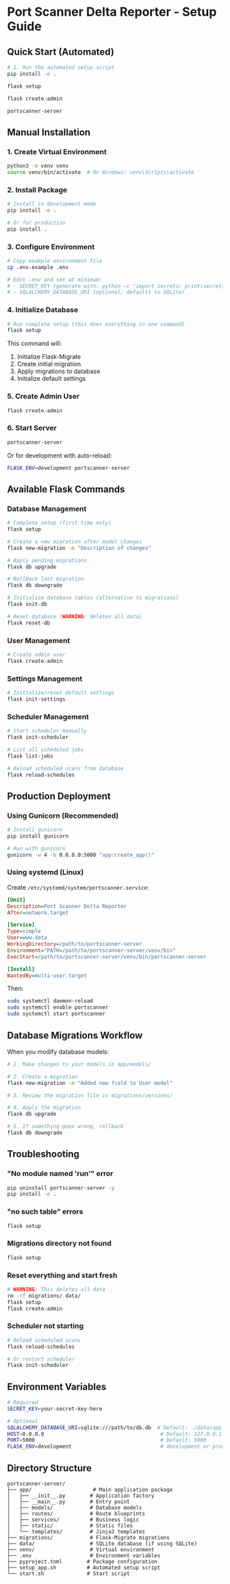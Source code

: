 # Port Scanner Delta Reporter - Setup Guide

## Quick Start (Automated)

```bash
# 1. Run the automated setup script
pip install -e .

flask setup

flask create-admin

portscanner-server
```

## Manual Installation

### 1. Create Virtual Environment

```bash
python3 -m venv venv
source venv/bin/activate  # On Windows: venv\Scripts\activate
```

### 2. Install Package

```bash
# Install in development mode
pip install -e .

# Or for production
pip install .
```

### 3. Configure Environment

```bash
# Copy example environment file
cp .env.example .env

# Edit .env and set at minimum:
# - SECRET_KEY (generate with: python -c "import secrets; print(secrets.token_hex(32))")
# - SQLALCHEMY_DATABASE_URI (optional, defaults to SQLite)
```

### 4. Initialize Database

```bash
# Run complete setup (this does everything in one command)
flask setup
```

This command will:
1. Initialize Flask-Migrate
2. Create initial migration
3. Apply migrations to database
4. Initialize default settings

### 5. Create Admin User

```bash
flask create-admin
```

### 6. Start Server

```bash
portscanner-server
```

Or for development with auto-reload:
```bash
FLASK_ENV=development portscanner-server
```

## Available Flask Commands

### Database Management

```bash
# Complete setup (first time only)
flask setup

# Create a new migration after model changes
flask new-migration -m "Description of changes"

# Apply pending migrations
flask db upgrade

# Rollback last migration
flask db downgrade

# Initialize database tables (alternative to migrations)
flask init-db

# Reset database (WARNING: deletes all data)
flask reset-db
```

### User Management

```bash
# Create admin user
flask create-admin
```

### Settings Management

```bash
# Initialize/reset default settings
flask init-settings
```

### Scheduler Management

```bash
# Start scheduler manually
flask init-scheduler

# List all scheduled jobs
flask list-jobs

# Reload scheduled scans from database
flask reload-schedules
```

## Production Deployment

### Using Gunicorn (Recommended)

```bash
# Install gunicorn
pip install gunicorn

# Run with gunicorn
gunicorn -w 4 -b 0.0.0.0:5000 "app:create_app()"
```

### Using systemd (Linux)

Create `/etc/systemd/system/portscanner.service`:

```ini
[Unit]
Description=Port Scanner Delta Reporter
After=network.target

[Service]
Type=simple
User=www-data
WorkingDirectory=/path/to/portscanner-server
Environment="PATH=/path/to/portscanner-server/venv/bin"
ExecStart=/path/to/portscanner-server/venv/bin/portscanner-server

[Install]
WantedBy=multi-user.target
```

Then:
```bash
sudo systemctl daemon-reload
sudo systemctl enable portscanner
sudo systemctl start portscanner
```

## Database Migrations Workflow

When you modify database models:

```bash
# 1. Make changes to your models in app/models/

# 2. Create a migration
flask new-migration -m "Added new field to User model"

# 3. Review the migration file in migrations/versions/

# 4. Apply the migration
flask db upgrade

# 5. If something goes wrong, rollback
flask db downgrade
```

## Troubleshooting

### "No module named 'run'" error
```bash
pip uninstall portscanner-server -y
pip install -e .
```

### "no such table" errors
```bash
flask setup
```

### Migrations directory not found
```bash
flask setup
```

### Reset everything and start fresh
```bash
# WARNING: This deletes all data
rm -rf migrations/ data/
flask setup
flask create-admin
```

### Scheduler not starting
```bash
# Reload scheduled scans
flask reload-schedules

# Or restart scheduler
flask init-scheduler
```

## Environment Variables

```bash
# Required
SECRET_KEY=your-secret-key-here

# Optional
SQLALCHEMY_DATABASE_URI=sqlite:///path/to/db.db  # Default: ./data/app.db
HOST=0.0.0.0                                      # Default: 127.0.0.1
PORT=5000                                         # Default: 5000
FLASK_ENV=development                             # development or production
```

## Directory Structure

```
portscanner-server/
├── app/                    # Main application package
│   ├── __init__.py        # Application factory
│   ├── __main__.py        # Entry point
│   ├── models/            # Database models
│   ├── routes/            # Route blueprints
│   ├── services/          # Business logic
│   ├── static/            # Static files
│   └── templates/         # Jinja2 templates
├── migrations/            # Flask-Migrate migrations
├── data/                  # SQLite database (if using SQLite)
├── venv/                  # Virtual environment
├── .env                   # Environment variables
├── pyproject.toml        # Package configuration
├── setup_app.sh          # Automated setup script
└── start.sh              # Start script
```
